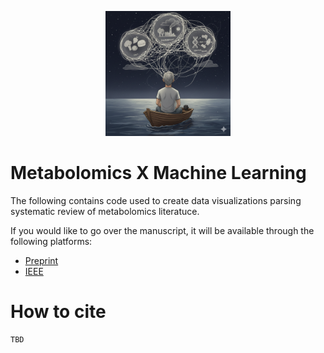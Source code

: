 <p align="center">
  <img height="200" src="images/cover.png">
</p>

# Metabolomics X Machine Learning

The following contains code used to create data visualizations parsing systematic review of metabolomics literatuce.

If you would like to go over the manuscript, it will be available through the following platforms:
- [Preprint]()
- [IEEE]()

# How to cite
```
TBD
```
